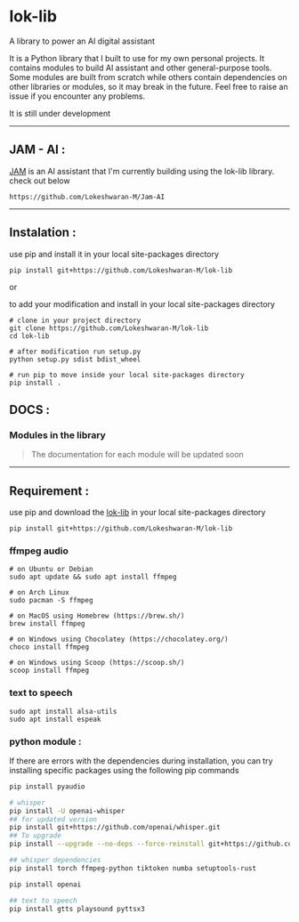 
# lok-lib

A library to power an AI digital assistant

It is a Python library that I built to use for my own personal projects. It contains modules to build AI assistant and other general-purpose tools. Some modules are built from scratch while others contain dependencies on other libraries or modules, so it may break in the future. Feel free to raise an issue if you encounter any problems. 

It is still under development

---

## JAM - AI :

[JAM](https://github.com/Lokeshwaran-M/Jam-AI) is an AI assistant that I'm currently building using the lok-lib library. check out below

```
https://github.com/Lokeshwaran-M/Jam-AI
```
---

## Instalation :

use pip and install it in your local site-packages directory

```
pip install git+https://github.com/Lokeshwaran-M/lok-lib
```

or 

to add your modification and install in your local site-packages directory

```
# clone in your project directory
git clone https://github.com/Lokeshwaran-M/lok-lib
cd lok-lib

# after modification run setup.py 
python setup.py sdist bdist_wheel

# run pip to move inside your local site-packages directory
pip install .
```




## DOCS :

### Modules in the library

> The documentation for each module will be updated soon

---

## Requirement :

use pip and download the [lok-lib](https://github.com/Lokeshwaran-M/lok-lib) in your local site-packages directory

```
pip install git+https://github.com/Lokeshwaran-M/lok-lib
```
### ffmpeg audio 

```
# on Ubuntu or Debian
sudo apt update && sudo apt install ffmpeg

# on Arch Linux
sudo pacman -S ffmpeg

# on MacOS using Homebrew (https://brew.sh/)
brew install ffmpeg

# on Windows using Chocolatey (https://chocolatey.org/)
choco install ffmpeg

# on Windows using Scoop (https://scoop.sh/)
scoop install ffmpeg
```

### text to speech

```
sudo apt install alsa-utils
sudo apt install espeak
```
### python module :

If there are errors with the dependencies during installation, you can try installing specific packages using the following pip commands

```bash
pip install pyaudio

# whisper
pip install -U openai-whisper
## for updated version
pip install git+https://github.com/openai/whisper.git 
## To upgrade 
pip install --upgrade --no-deps --force-reinstall git+https://github.com/openai/whisper.git

## whisper dependencies
pip install torch ffmpeg-python tiktoken numba setuptools-rust

pip install openai

## text to speech
pip install gtts playsound pyttsx3

```


